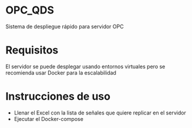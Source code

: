 # OPC_QDS
Sistema de despliegue rápido para servidor OPC

# Requisitos
El servidor se puede desplegar usando entornos virtuales pero se recomienda usar Docker para la escalabilidad
# Instrucciones de uso
- Llenar el Excel con la lista de señales que quiere replicar en el servidor
- Ejecutar el Docker-compose 
